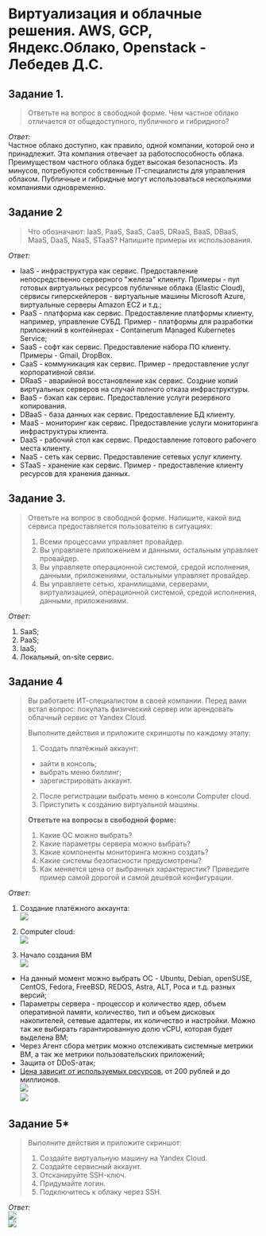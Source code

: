 # Виртуализация и облачные решения. AWS, GCP, Яндекс.Облако, Openstack - Лебедев Д.С.

## Задание 1.
> Ответьте на вопрос в свободной форме.
> Чем частное облако отличается от общедоступного, публичного и гибридного?

*Ответ:*  
Частное облако доступно, как правило, одной компании, которой оно и принадлежит. Эта компания отвечает за работоспособность облака. Преимуществом частного облака будет высокая безопасность. Из минусов, потребуются собственные IT-специалисты для управления облаком. Публичные и гибридные могут использоваться несколькими компаниями одновременно.

## Задание 2
> Что обозначают: IaaS, PaaS, SaaS, CaaS, DRaaS, BaaS, DBaaS, MaaS, DaaS, NaaS, STaaS? Напишите примеры их использования.

*Ответ:*  
- IaaS - инфраструктура как сервис. Предоставление непосредственно серверного "железа" клиенту. Примеры - пул готовых виртуальных ресурсов публичные облака (Elastic Cloud), сервисы гиперскейлеров - виртуальные машины Microsoft Azure, виртуальные серверы Amazon EC2 и т.д.;
- PaaS - платформа как сервис. Предоставление платформы клиенту, например, управление СУБД. Пример - платформы для разработки приложений в контейнерах - Containerum Managed Kubernetes Service;
- SaaS - софт как сервис. Предоставление набора ПО клиенту. Примеры - Gmail, DropBox.
- CaaS - коммуникация как сервис. Пример - предоставление услуг корпоративной связи.
- DRaaS - аварийной восстановление как сервис. Создние копий виртуальных серверов на случай полного отказа инфраструктуры.
- BaaS - бэкап как сервис. Предоставление услуги резервного копирования.
- DBaaS - база данных как сервис. Предоставление БД клиенту.
- MaaS - мониторинг как сервис. Предоставление услуги мониторинга инфраструктуры клиента.
- DaaS - рабочий стол как сервис. Предоставление готового рабочего места клиенту.
- NaaS - сеть как сервис. Предоставление сетевых услуг клиенту.
- STaaS - хранение как сервис. Пример - предоставление клиенту ресурсов для хранения данных.

## Задание 3.
> Ответьте на вопрос в свободной форме.
> Напишите, какой вид сервиса предоставляется пользователю в ситуациях:
> 1. Всеми процессами управляет провайдер.
> 2. Вы управляете приложением и данными, остальным управляет провайдер.
> 3. Вы управляете операционной системой, средой исполнения, данными, приложениями, остальными управляет провайдер.
> 4. Вы управляете сетью, хранилищами, серверами, виртуализацией, операционной системой, средой исполнения, данными, приложениями.

*Ответ:*  
1. SaaS;
2. PaaS;
3. IaaS;
4. Локальный, on-site сервис.

## Задание 4
> Вы работаете ИТ-специалистом в своей компании. Перед вами встал вопрос: покупать физический сервер или арендовать облачный сервис от Yandex Cloud.
> 
> Выполните действия и приложите скриншоты по каждому этапу:
> 1. Создать платёжный аккаунт:
> - зайти в консоль;
> - выбрать меню биллинг;
> - зарегистрировать аккаунт.
> 
> 2. После регистрации выбрать меню в консоли Computer cloud.
> 3. Приступить к созданию виртуальной машины.
> 
> **Ответьте на вопросы в свободной форме:**
> 1. Какие ОС можно выбрать?
> 2. Какие параметры сервера можно выбрать?
> 3. Какие компоненты мониторинга можно создать?
> 4. Какие системы безопасности предусмотрены?
> 5. Как меняется цена от выбранных характеристик? Приведите пример самой дорогой и самой дешёвой конфигурации.

*Ответ:*  
1. Создание платёжного аккаунта:  
![](_attachments/06.01-4-1.png)  

2. Computer cloud:  
![](_attachments/06.01-4-2.png)  

3. Начало создания ВМ  
![](_attachments/06.01-4-3.png)  

- На данный момент можно выбрать ОС - Ubuntu, Debian, openSUSE, CentOS, Fedora, FreeBSD, REDOS, Astra, ALT, Роса и т.д. разных версий;
- Параметры сервера - процессор и количество ядер, объем оперативной памяти, количество, тип и объем дисковых накопителей, сетевые адаптеры, их количество и настройки. Можно так же выбирать гарантированную долю vCPU, которая будет выделена ВМ;
- Через Агент сбора метрик можно отслеживать системные метрики ВМ, а так же метрики пользовательских приложений;
- Защита от DDoS-атак;
- [Цена зависит от используемых ресурсов](https://cloud.yandex.ru/docs/compute/pricing#prices), от 200 рублей и до миллионов.  
![](_attachments/06.01-4-4.png)  
![](_attachments/06.01-4-5.png)

## Задание 5*
> Выполните действия и приложите скриншот:
> 1. Создайте виртуальную машину на Yandex Cloud.
> 2. Создайте сервисный аккаунт.
> 3. Отсканируйте SSH-ключ.
> 4. Придумайте логин.
> 5. Подключитесь к облаку через SSH.

*Ответ:*  
![](_attachments/06.01-4-6.png)  
![](_attachments/06.01-4-7.png)
